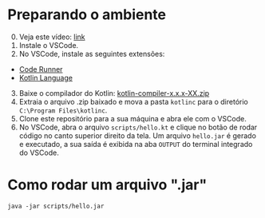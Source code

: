 # Preparando o ambiente

0. Veja este vídeo: [link](https://www.youtube.com/watch?v=QeVl8fXteI0)
1. Instale o VSCode.
2. No VSCode, instale as seguintes extensões:
- [Code Runner](https://marketplace.visualstudio.com/items?itemName=formulahendry.code-runner)
- [Kotlin Language](https://marketplace.visualstudio.com/items?itemName=mathiasfrohlich.Kotlin)
3. Baixe o compilador do Kotlin: [kotlin-compiler-x.x.x-XX.zip](https://github.com/JetBrains/kotlin/releases)
4. Extraia o arquivo .zip baixado e mova a pasta `kotlinc` para o diretório `C:\Program Files\kotlinc`. 
5. Clone este repositório para a sua máquina e abra ele com o VSCode.
6. No VSCode, abra o arquivo `scripts/hello.kt` e clique no botão de rodar código no canto superior direito da tela. Um arquivo `hello.jar` é gerado e executado, a sua saída é exibida na aba `OUTPUT` do terminal integrado do VSCode.

# Como rodar um arquivo ".jar"

`java -jar scripts/hello.jar`